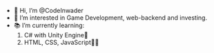 - 👋 Hi, I’m @CodeInwader
- 👀 I’m interested in Game Development, web-backend and investing.
- 📚 I’m currently learning:
  1. C# with Unity Engine👾
  2. HTML, CSS, JavaScript👨‍💻


<!---
CodeInwader/CodeInwader is a ✨ special ✨ repository because its `README.md` (this file) appears on your GitHub profile.
You can click the Preview link to take a look at your changes.
--->
